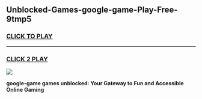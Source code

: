 
## Unblocked-Games-google-game-Play-Free-9tmp5
<h3>
<a href="https://premium76.site?title=google-game&ref=15A">CLICK TO PLAY</a></h3>
<hr>

<h3>
<a href="https://premium76.site?title=google-game&ref=15A">CLICK 2 PLAY</a>
  
</h3>

<a href="https://premium76.site?title=google-game&ref=15A"><img src="https://clearcache.store/games.png"></a>


**google-game games unblocked: Your Gateway to Fun and Accessible Online Gaming**
